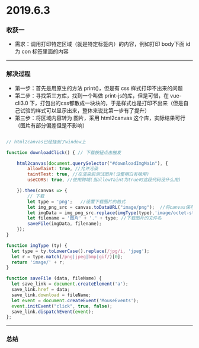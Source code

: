 # 2019.6.3

### 收获一

- 需求：调用打印特定区域（就是特定标签内）的内容，例如打印 body下面 id为 con 标签里面的内容

---

### 解决过程

- 第一步：首先是用原生的方法 print()，但是有 css 样式打印不出来的问题
- 第二步：寻找第三方库，找到一个叫做 print-js的库，但是可惜，在 vue-cli3.0 下，打包出的css都散成一块块的，于是样式也是打印不出来（但是自己试验的样式可以显示出来，整体来说比第一步有了提升）
- 第三步：将区域内容转为 图片，采用 html2canvas 这个库，实际结果可行（图片有部分偏差但是不影响）

```javascript

// html2canvas已经挂到了window上

function downloadClick() { // 下载按钮点击触发

    html2canvas(document.querySelector("#downloadImgMain"), {
        allowTaint: true, //允许污染
        taintTest: true, //在渲染前测试图片(没整明白有啥用)
        useCORS: true, //使用跨域(当allowTaint为true时这段代码没什么用)

    }).then(canvas => {
        // 下载
        let type = 'png';   //设置下载图片的格式
        let img_png_src = canvas.toDataURL("image/png");  //将canvas保存为图片
        let imgData = img_png_src.replace(imgType(type),'image/octet-stream');
        let filename = '图片' + '.' + type; //下载图片的文件名
        saveFile(imgData, filename);
    });
}

function imgType (ty) {
  let type = ty.toLowerCase().replace(/jpg/i, 'jpeg');
  let r = type.match(/png|jpeg|bmp|gif/)[0];
  return 'image/' + r;
}

function saveFile (data, fileName) {
  let save_link = document.createElement('a');
  save_link.href = data;
  save_link.download = fileName;
  let event = document.createEvent('MouseEvents');
  event.initEvent("click", true, false);
  save_link.dispatchEvent(event);
};
```

---

### 总结